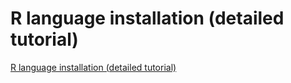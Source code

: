 # R language installation (detailed tutorial)
[R language installation (detailed tutorial)](https://aiwithcloud.com/2022/09/16/r_language_installation_detailed_tutorial/)
